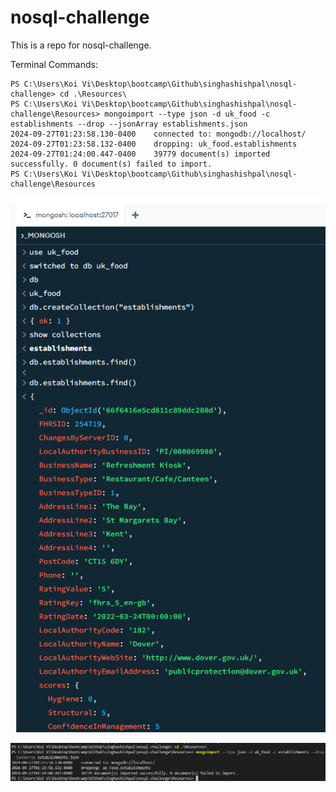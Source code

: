 # nosql-challenge
This is a repo for nosql-challenge.


Terminal Commands:

```
PS C:\Users\Koi Vi\Desktop\bootcamp\Github\singhashishpal\nosql-challenge> cd .\Resources\
PS C:\Users\Koi Vi\Desktop\bootcamp\Github\singhashishpal\nosql-challenge\Resources> mongoimport --type json -d uk_food -c establishments --drop --jsonArray establishments.json
2024-09-27T01:23:58.130-0400    connected to: mongodb://localhost/
2024-09-27T01:23:58.132-0400    dropping: uk_food.establishments
2024-09-27T01:24:00.447-0400    39779 document(s) imported successfully. 0 document(s) failed to import.
PS C:\Users\Koi Vi\Desktop\bootcamp\Github\singhashishpal\nosql-challenge\Resources
```

![uk_food db and establishments collection](Screenshots/mongosh_screenshot.png)


![Import_establishments_Terminal_Screenshot](Screenshots/Import_establishments_Terminal_Screenshot.png)